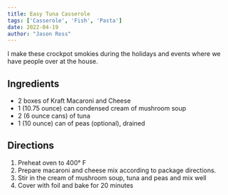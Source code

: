 ```yaml
---
title: Easy Tuna Casserole
tags: ['Casserole', 'Fish', 'Pasta']
date: 2022-04-19
author: "Jason Ross"
---
```


I make these crockpot smokies during the holidays and events where we have people over at the house.

## Ingredients

- 2 boxes of Kraft Macaroni and Cheese
- 1 (10.75 ounce) can condensed cream of mushroom soup
- 2 (6 ounce cans) of tuna
- 1 (10 ounce) can of peas (optional), drained

## Directions

1. Preheat oven to 400&deg; F
2. Prepare macaroni and cheese mix according to package directions.
3. Stir in the cream of mushroom soup, tuna and peas and mix well
4. Cover with foil and bake for 20 minutes